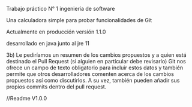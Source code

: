 Trabajo práctico N° 1 ingeniería de software

Una calculadora simple para probar funcionalidades de Git

Actualmente en producción versión 1.1.0

desarrollado en java junto al jre 11





3b) Le pediríamos un resumen de los cambios propuestos y a quien está destinado el Pull Request (si alguien en particular debe revisarlo)
Git nos ofrece un campo de texto obligatorio para incluir estos datos y también permite que otros desarrolladores comenten acerca de los cambios propuestos así como discutirlos. A su vez, también pueden añadir sus propios commits dentro del pull request.



//Readme V1.0.0
